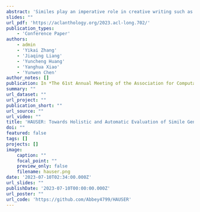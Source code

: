 ```yaml
---
abstract: 'Similes play an imperative role in creative writing such as story and dialogue generation. Proper evaluation metrics are like a beacon guiding the research of simile generation (SG). However, it remains under-explored as to what criteria should be considered, how to quantify each criterion into metrics, and whether the metrics are effective for comprehensive, efficient, and reliable SG evaluation. To address the issues, we establish HAUSER, a holistic and automatic evaluation system for the SG task, which consists of five criteria from three perspectives and automatic metrics for each criterion. Through extensive experiments, we verify that our metrics are significantly more correlated with human ratings from each perspective compared with prior automatic metrics.'
slides: ""
url_pdf: 'https://aclanthology.org/2023.acl-long.702/'
publication_types:
    - 'Conference Paper'
authors:
    - admin
    - 'Yikai Zhang'
    - 'Jiaqing Liang'
    - 'Yuncheng Huang'
    - 'Yanghua Xiao'
    - 'Yunwen Chen'
author_notes: []
publication: In *The 61st Annual Meeting of the Association for Computational Linguistics (**ACL 2023**)* 
summary: ""
url_dataset: ""
url_project: ""
publication_short: ""
url_source: ""
url_video: ""
title: 'HAUSER: Towards Holistic and Automatic Evaluation of Simile Generation'
doi: ""
featured: false
tags: []
projects: []
image:
    caption: ""
    focal_point: ""
    preview_only: false
    filename: hauser.png
date: '2023-07-10T02:34:00.000Z'
url_slides: ""
publishDate: '2023-07-10T00:00:00.000Z'
url_poster: ""
url_code: 'https://github.com/Abbey4799/HAUSER'
---
```

